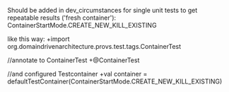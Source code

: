 Should be added in dev_circumstances for single unit tests to get repeatable results ('fresh container'): 
ContainerStartMode.CREATE_NEW_KILL_EXISTING

like this way:
+import org.domaindrivenarchitecture.provs.test.tags.ContainerTest

//annotate to ContainerTest
+@ContainerTest

//and configured Testcontainer
+val container = defaultTestContainer(ContainerStartMode.CREATE_NEW_KILL_EXISTING)